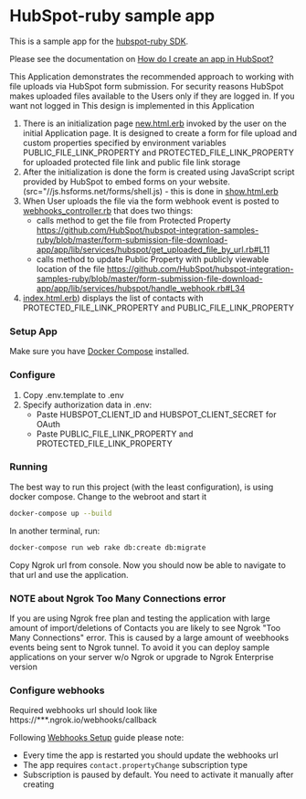 # HubSpot-ruby sample app

This is a sample app for the [hubspot-ruby SDK](https://github.com/adimichele/hubspot-ruby).

Please see the documentation on [How do I create an app in HubSpot?](https://developers.hubspot.com/docs/faq/how-do-i-create-an-app-in-hubspot)

This Application demonstrates the recommended approach to working with file uploads via HubSpot form submission. For security reasons HubSpot makes uploaded files available to the Users only if they are logged in. If you want not logged in
This design is implemented in this Application

1. There is an initialization page [new.html.erb](https://github.com/HubSpot/integration-examples-ruby/tree/master/form-submission-file-download-app/app/views/form/new.html.erb) invoked by the user on the initial Application page. It is designed to create a form for file upload and custom properties specified by environment variables PUBLIC_FILE_LINK_PROPERTY and PROTECTED_FILE_LINK_PROPERTY for uploaded protected file link and public file link storage
2. After the initialization is done the form is created using JavaScript script provided by HubSpot to embed forms on your website. (src="//js.hsforms.net/forms/shell.js) - this is done in [show.html.erb](https://github.com/HubSpot/integration-examples-ruby/tree/master/form-submission-file-download-app/app/views/form/show.html.erb)
3. When User uploads the file via the form webhook event is posted to [webhooks_controller.rb](https://github.com/HubSpot/integration-examples-ruby/tree/master/form-submission-file-download-app/app/controllers/webhooks_controller.rb) that does two things:
   - calls method to get the file from Protected Property https://github.com/HubSpot/hubspot-integration-samples-ruby/blob/master/form-submission-file-download-app/app/lib/services/hubspot/get_uploaded_file_by_url.rb#L11
   - calls method to update Public Property with publicly viewable location of the file https://github.com/HubSpot/hubspot-integration-samples-ruby/blob/master/form-submission-file-download-app/app/lib/services/hubspot/handle_webhook.rb#L34
4. [index.html.erb](https://github.com/HubSpot/integration-examples-ruby/tree/master/form-submission-file-download-app/app/views/contacts/index.html.erb)) displays the list of contacts with PROTECTED_FILE_LINK_PROPERTY and PUBLIC_FILE_LINK_PROPERTY

### Setup App

Make sure you have [Docker Compose](https://docs.docker.com/compose/) installed.

### Configure

1. Copy .env.template to .env
2. Specify authorization data in .env:
   - Paste HUBSPOT_CLIENT_ID and HUBSPOT_CLIENT_SECRET for OAuth
   - Paste PUBLIC_FILE_LINK_PROPERTY and PROTECTED_FILE_LINK_PROPERTY

### Running

The best way to run this project (with the least configuration), is using docker compose. Change to the webroot and start it

```bash
docker-compose up --build
```
In another terminal, run:
```bash
docker-compose run web rake db:create db:migrate
```

Copy Ngrok url from console. Now you should now be able to navigate to that url and use the application.

### NOTE about Ngrok Too Many Connections error

If you are using Ngrok free plan and testing the application with large amount of import/deletions of Contacts you are likely to see Ngrok "Too Many Connections" error.
This is caused by a large amount of weebhooks events being sent to Ngrok tunnel. To avoid it you can deploy sample applications on your server w/o Ngrok or upgrade to Ngrok Enterprise version

### Configure webhooks

Required webhooks url should look like https://***.ngrok.io/webhooks/callback

Following [Webhooks Setup](https://developers.hubspot.com/docs/methods/webhooks/webhooks-overview) guide please note:

- Every time the app is restarted you should update the webhooks url
- The app requires `contact.propertyChange` subscription type
- Subscription is paused by default. You need to activate it manually after creating
